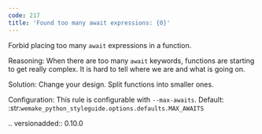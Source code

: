 ```yaml
---
code: 217
title: 'Found too many await expressions: {0}'
---
```



Forbid placing too many ``await`` expressions in a function.

Reasoning:
    When there are too many ``await`` keywords,
    functions are starting to get really complex.
    It is hard to tell where we are and what is going on.

Solution:
    Change your design. Split functions into smaller ones.

Configuration:
    This rule is configurable with ``--max-awaits``.
    Default: :str:`wemake_python_styleguide.options.defaults.MAX_AWAITS`

.. versionadded:: 0.10.0